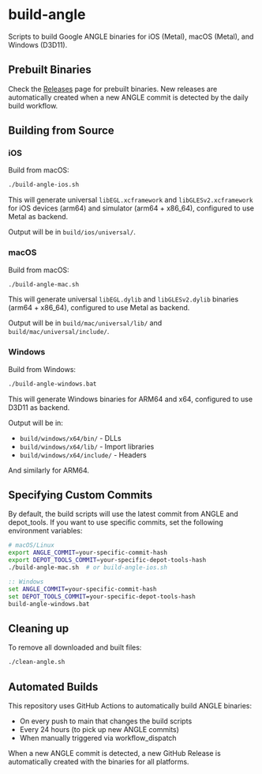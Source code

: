 # build-angle

Scripts to build Google ANGLE binaries for iOS (Metal), macOS (Metal), and Windows (D3D11).

## Prebuilt Binaries

Check the [Releases](https://github.com/jeremyfa/build-angle/releases) page for prebuilt binaries. New releases are automatically created when a new ANGLE commit is detected by the daily build workflow.

## Building from Source

### iOS

Build from macOS:

```bash
./build-angle-ios.sh
```

This will generate universal `libEGL.xcframework` and `libGLESv2.xcframework` for iOS devices (arm64) and simulator (arm64 + x86_64), configured to use Metal as backend.

Output will be in `build/ios/universal/`.

### macOS

Build from macOS:

```bash
./build-angle-mac.sh
```

This will generate universal `libEGL.dylib` and `libGLESv2.dylib` binaries (arm64 + x86_64), configured to use Metal as backend.

Output will be in `build/mac/universal/lib/` and `build/mac/universal/include/`.

### Windows

Build from Windows:

```bash
./build-angle-windows.bat
```

This will generate Windows binaries for ARM64 and x64, configured to use D3D11 as backend.

Output will be in:
- `build/windows/x64/bin/` - DLLs
- `build/windows/x64/lib/` - Import libraries
- `build/windows/x64/include/` - Headers

And similarly for ARM64.

## Specifying Custom Commits

By default, the build scripts will use the latest commit from ANGLE and depot_tools. If you want to use specific commits, set the following environment variables:

```bash
# macOS/Linux
export ANGLE_COMMIT=your-specific-commit-hash
export DEPOT_TOOLS_COMMIT=your-specific-depot-tools-hash
./build-angle-mac.sh  # or build-angle-ios.sh
```

```bat
:: Windows
set ANGLE_COMMIT=your-specific-commit-hash
set DEPOT_TOOLS_COMMIT=your-specific-depot-tools-hash
build-angle-windows.bat
```

## Cleaning up

To remove all downloaded and built files:

```bash
./clean-angle.sh
```

## Automated Builds

This repository uses GitHub Actions to automatically build ANGLE binaries:
- On every push to main that changes the build scripts
- Every 24 hours (to pick up new ANGLE commits)
- When manually triggered via workflow_dispatch

When a new ANGLE commit is detected, a new GitHub Release is automatically created with the binaries for all platforms.